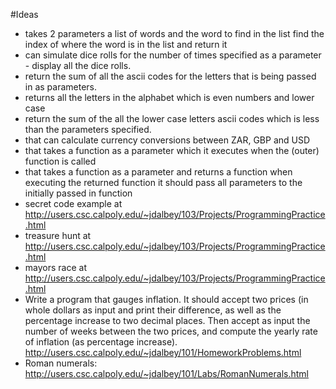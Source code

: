 #Ideas

* takes 2 parameters a list of words and the word to find in the list find the index of where the word is in the list and return it
* can simulate dice rolls for the number of times specified as a parameter - display all the dice rolls.
* return the sum of all the ascii codes for the letters that is being passed in as parameters.
* returns all the letters in the alphabet which is even numbers and lower case
* return the sum of the all the lower case letters ascii codes which is less than the parameters specified.
* that can calculate currency conversions between ZAR, GBP and USD
* that takes a function as a parameter which it executes when the (outer) function is called
* that takes a function as a parameter and returns a function when executing the returned function it should pass all parameters to the initially passed in function
* secret code example at http://users.csc.calpoly.edu/~jdalbey/103/Projects/ProgrammingPractice.html
* treasure hunt at http://users.csc.calpoly.edu/~jdalbey/103/Projects/ProgrammingPractice.html
* mayors race at http://users.csc.calpoly.edu/~jdalbey/103/Projects/ProgrammingPractice.html
* Write a program that gauges inflation. It should accept two prices (in whole dollars as input and print their difference, as well as the percentage increase to two decimal places. Then accept as input the number of weeks between the two prices, and compute the yearly rate of inflation (as percentage increase). http://users.csc.calpoly.edu/~jdalbey/101/HomeworkProblems.html
* Roman numerals: http://users.csc.calpoly.edu/~jdalbey/101/Labs/RomanNumerals.html
